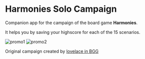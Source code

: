 # Harmonies Solo Campaign

Companion app for the campaign of the board game **Harmonies**.

It helps you by saving your highscore for each of the 15 scenarios.


![promo1](https://github.com/miguel-saiph/harmonies-solo-companion/assets/40894891/332024ae-baa1-4074-a7b5-b01c658b16a0) ![promo2](https://github.com/miguel-saiph/harmonies-solo-companion/assets/40894891/77ac759f-0a63-44f0-8ca3-d7e39f66034d)

Original campaign created by [lovelace in BGG](https://boardgamegeek.com/filepage/278347/melodies-solo-scenarios)
